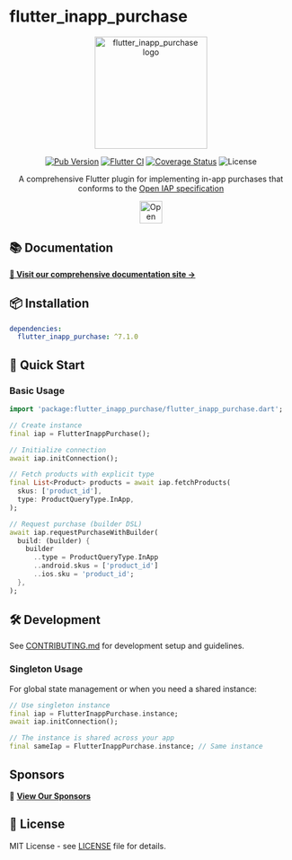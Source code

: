# flutter_inapp_purchase

<div align="center">
  <img src="https://hyochan.github.io/flutter_inapp_purchase/img/logo.png" width="200" alt="flutter_inapp_purchase logo" />
  
  [![Pub Version](https://img.shields.io/pub/v/flutter_inapp_purchase.svg?style=flat-square)](https://pub.dartlang.org/packages/flutter_inapp_purchase) [![Flutter CI](https://github.com/hyochan/flutter_inapp_purchase/actions/workflows/ci.yml/badge.svg)](https://github.com/hyochan/flutter_inapp_purchase/actions/workflows/ci.yml) [![Coverage Status](https://codecov.io/gh/hyochan/flutter_inapp_purchase/branch/main/graph/badge.svg?token=WXBlKvRB2G)](https://codecov.io/gh/hyochan/flutter_inapp_purchase) ![License](https://img.shields.io/badge/license-MIT-blue.svg)
  
  A comprehensive Flutter plugin for implementing in-app purchases that conforms to the [Open IAP specification](https://openiap.dev)

<a href="https://openiap.dev"><img src="https://openiap.dev/logo.png" alt="Open IAP" height="40" /></a>

</div>

## 📚 Documentation

**[📖 Visit our comprehensive documentation site →](https://hyochan.github.io/flutter_inapp_purchase)**

## 📦 Installation

```yaml
dependencies:
  flutter_inapp_purchase: ^7.1.0
```

## 🔧 Quick Start

### Basic Usage

```dart
import 'package:flutter_inapp_purchase/flutter_inapp_purchase.dart';

// Create instance
final iap = FlutterInappPurchase();

// Initialize connection
await iap.initConnection();

// Fetch products with explicit type
final List<Product> products = await iap.fetchProducts(
  skus: ['product_id'],
  type: ProductQueryType.InApp,
);

// Request purchase (builder DSL)
await iap.requestPurchaseWithBuilder(
  build: (builder) {
    builder
      ..type = ProductQueryType.InApp
      ..android.skus = ['product_id']
      ..ios.sku = 'product_id';
  },
);
```

## 🛠️ Development

See [CONTRIBUTING.md](CONTRIBUTING.md) for development setup and guidelines.

### Singleton Usage

For global state management or when you need a shared instance:

```dart
// Use singleton instance
final iap = FlutterInappPurchase.instance;
await iap.initConnection();

// The instance is shared across your app
final sameIap = FlutterInappPurchase.instance; // Same instance
```

## Sponsors

💼 **[View Our Sponsors](https://openiap.dev/sponsors)**

## 📄 License

MIT License - see [LICENSE](LICENSE) file for details.
